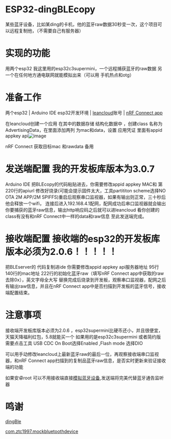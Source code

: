 # ESP32-dingBLEcopy
某些蓝牙设备，比如某ding的卡机，他的蓝牙raw数据30秒变一次，这个项目可以远程复制他，（不需要自己有服务器）
# 实现的功能
用两个esp32   我这里用的esp32c3supermini，一个远程捕获蓝牙的raw数据   另一个在任何地方通电联网就能模拟出来（可以用 手机热点和otg）
# 准备工作
两个esp32 | Arduino IDE esp32开发环境 | [leancloud](https://console.leancloud.cn/)账号 | [nRF Connect app](https://www.nordicsemi.com/Products/Development-tools/nrf-connect-for-mobile)

在leancloud创建一个应用 在其中的数据存储 结构化数据中 ，创建class  名称为AdvertisingData，在里面添加两列 为mac和data，设置 应用凭证 里面有appid appkey api![image](https://github.com/user-attachments/assets/9331a25b-d883-44da-9b05-3c7988fd340b)

nRF Connect 获取目标mac 和rawdata 备用

# 发送端配置   我的开发板库版本为3.0.7

Arduino IDE 把BLEcopy的代码粘贴进去，你需要修改appid appkey MAC和 第220行的apiurl 修改好烧录(可能会提示固件太大，工具partititon scheme选择NO OTA 2M APP/2M SPIFFS)重启后观察串口监视器，如果有输出则正常，三十秒后他会释放一个wifi，
连接后进入192.168.4.1配网，配网成功后串口监视器就会输出你要捕获的蓝牙raw信息，输出http响应码之后就可以进leancloud 看你创建的class有没有和nRF Connect中一样的data和raw信息 至此发送端完成。



# 接收端配置 接收端的esp32的开发板库版本必须为2.0.6！！！！！

把BLEserver的 代码复制进ide 你需要修改appid appkey api服务器地址 95行 140行的mac地址  222行的初始化蓝牙raw（填写nRF Connect app中获取的raw 去除0x），英文字母全大写 
替换完成后烧录到开发板，观察串口监视器，配网之后 有输出raw信息，并且在nRF Connect app中是否扫描到开发板的蓝牙信号，接收端配置结束。

# 注意事项
接收端开发板库版本必须为2.0.6 ，esp32supermini比硬币还小，并且很便宜，天猫天降福利红包，5.8就能买一个
如果用的是esp32c3supermini 或者简约版 需要点击工具 USB CDC On Boot选择Enabled ,Flash mode 选择DIO

可以用手动修改leancloud上最新蓝牙raw的最后一位，再观察接收端串口监视器，和nRF Connect app扫描到的复制品蓝牙raw信息，是否实时更新来验证接收端的功能

如果安卓root 可以不用接收端直接[模拟蓝牙设备](https://github.com/Xposed-Modules-Repo/com.ztc1997.mockbluetoothdevice),发送端将完美代替蓝牙通告监听器

# 鸣谢
[dingBle](https://github.com/LuisRain/dingBle/tree/858e01fe21fb3730ece37afea7de733591ba381d)

[com.ztc1997.mockbluetoothdevice](https://github.com/Xposed-Modules-Repo/com.ztc1997.mockbluetoothdevice)
